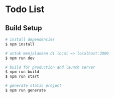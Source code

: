 # Todo List

## Build Setup

```bash
# install dependencies
$ npm install

# untuk menjalankan di local => localhost:3000
$ npm run dev

# build for production and launch server
$ npm run build
$ npm run start

# generate static project
$ npm run generate
```


